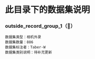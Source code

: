 # 此目录下的数据集说明
### outside_record_group_1（🚀）
    数据集类型：相机外录
    数据集数量：886
    数据集标注者：Taber-W
    数据集类别说明：待补充更新
